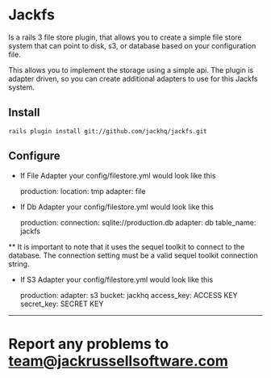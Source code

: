 # Jackfs

Is a rails 3 file store plugin, that allows you to create a simple file store system
that can point to disk, s3, or database based on your configuration file.

This allows you to implement the storage using a simple api.  The plugin is 
adapter driven, so you can create additional adapters to use for this Jackfs
system.

## Install

    rails plugin install git://github.com/jackhq/jackfs.git
    
## Configure

* If File Adapter your config/filestore.yml would look like this

    production:
      location: tmp
      adapter: file
  
  
* If Db Adapter your config/filestore.yml would look like this

    production:
      connection: sqlite://production.db
      adapter: db
      table_name: jackfs
    
** It is important to note that it uses the sequel toolkit to connect to the database.  The connection setting must be a valid sequel toolkit connection string.

* If S3 Adapter your config/filestore.yml would look like this

    production:
      adapter: s3
      bucket: jackhq
      access_key: ACCESS KEY
      secret_key: SECRET KEY

---

# Report any problems to team@jackrussellsoftware.com
